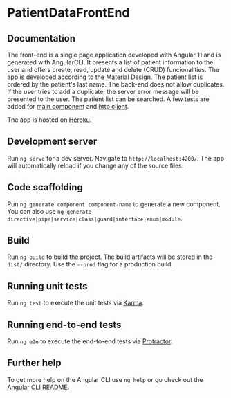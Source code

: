 # PatientDataFrontEnd
## Documentation
The front-end is a single page application developed with Angular 11 and is generated with AngularCLI. It presents a list of patient information to the user and offers create, read, update and delete (CRUD) funcionalities. The app is developed according to the Material Design. The patient list is ordered by the patient's last name. The back-end does not allow duplicates. If the user tries to add a duplicate, the server error message will be presented to the user. The patient list can be searched. A few tests are added for [main component](src/app/app.component.spec.ts) and [http client](src/app/patients.service.spec.ts).

The app is hosted on [Heroku](https://patient-data-frontend.herokuapp.com/).


## Development server

Run `ng serve` for a dev server. Navigate to `http://localhost:4200/`. The app will automatically reload if you change any of the source files.

## Code scaffolding

Run `ng generate component component-name` to generate a new component. You can also use `ng generate directive|pipe|service|class|guard|interface|enum|module`.

## Build

Run `ng build` to build the project. The build artifacts will be stored in the `dist/` directory. Use the `--prod` flag for a production build.

## Running unit tests

Run `ng test` to execute the unit tests via [Karma](https://karma-runner.github.io).

## Running end-to-end tests

Run `ng e2e` to execute the end-to-end tests via [Protractor](http://www.protractortest.org/).

## Further help

To get more help on the Angular CLI use `ng help` or go check out the [Angular CLI README](https://github.com/angular/angular-cli/blob/master/README.md).
